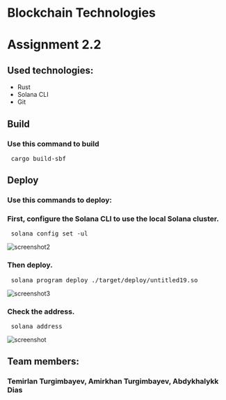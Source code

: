 # Blockchain Technologies
# Assignment 2.2

## Used technologies:
- Rust
- Solana CLI
- Git

## Build
### Use this command to build
<pre> cargo build-sbf </pre>

## Deploy
### Use this commands to deploy:
### First, configure the Solana CLI to use the local Solana cluster.
<pre> solana config set -ul </pre>

![screenshot2](https://github.com/user-attachments/assets/de3d8cfe-e049-42f6-9da3-c59ae9d47362)

### Then deploy.
<pre> solana program deploy ./target/deploy/untitled19.so </pre>

![screenshot3](https://github.com/user-attachments/assets/0f12b8e4-d262-4308-b096-aea8331ebebf)

### Check the address.
<pre> solana address </pre>

![screenshot](https://github.com/user-attachments/assets/b1e71868-0b00-4e01-aa87-61133432f79f)

## Team members:
### Temirlan Turgimbayev, Amirkhan Turgimbayev, Abdykhalykk Dias


